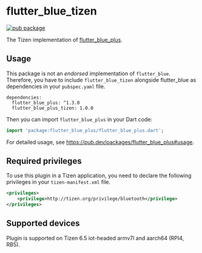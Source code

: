 # flutter_blue_tizen

[![pub package](https://img.shields.io/pub/v/flutter_blue_plus_tizen.svg)](https://pub.dev/packages/flutter_blue_plus_tizen)

The Tizen implementation of [flutter_blue_plus](https://github.com/pauldemarco/flutter_blue_plus).


## Usage

This package is not an _endorsed_ implementation of `flutter_blue`. Therefore, you have to include `flutter_blue_tizen` alongside flutter_blue as dependencies in your `pubspec.yaml` file.

```
dependencies:
  flutter_blue_plus: ^1.3.0
  flutter_blue_plus_tizen: 1.0.0
```

Then you can import `flutter_blue_plus` in your Dart code:

```dart
import 'package:flutter_blue_plus/flutter_blue_plus.dart';
```


For detailed usage, see https://pub.dev/packages/flutter_blue_plus#usage.

## Required privileges

To use this plugin in a Tizen application, you need to declare the following privileges in your `tizen-manifest.xml` file.

```xml
<privileges>
    <privilege>http://tizen.org/privilege/bluetooth</privilege>
</privileges>
```

## Supported devices

Plugin is supported on Tizen 6.5 iot-headed armv7l and aarch64 (RPI4, RB5).
